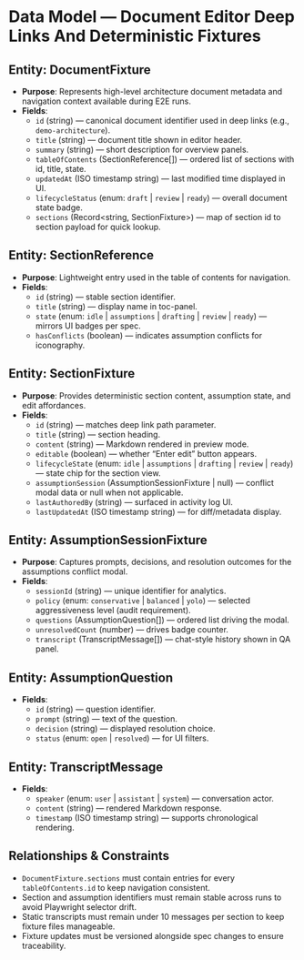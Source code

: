 # Data Model — Document Editor Deep Links And Deterministic Fixtures

## Entity: DocumentFixture

- **Purpose**: Represents high-level architecture document metadata and
  navigation context available during E2E runs.
- **Fields**:
  - `id` (string) — canonical document identifier used in deep links (e.g.,
    `demo-architecture`).
  - `title` (string) — document title shown in editor header.
  - `summary` (string) — short description for overview panels.
  - `tableOfContents` (SectionReference[]) — ordered list of sections with id,
    title, state.
  - `updatedAt` (ISO timestamp string) — last modified time displayed in UI.
  - `lifecycleStatus` (enum: `draft` | `review` | `ready`) — overall document
    state badge.
  - `sections` (Record<string, SectionFixture>) — map of section id to section
    payload for quick lookup.

## Entity: SectionReference

- **Purpose**: Lightweight entry used in the table of contents for navigation.
- **Fields**:
  - `id` (string) — stable section identifier.
  - `title` (string) — display name in toc-panel.
  - `state` (enum: `idle` | `assumptions` | `drafting` | `review` | `ready`) —
    mirrors UI badges per spec.
  - `hasConflicts` (boolean) — indicates assumption conflicts for iconography.

## Entity: SectionFixture

- **Purpose**: Provides deterministic section content, assumption state, and
  edit affordances.
- **Fields**:
  - `id` (string) — matches deep link path parameter.
  - `title` (string) — section heading.
  - `content` (string) — Markdown rendered in preview mode.
  - `editable` (boolean) — whether “Enter edit” button appears.
  - `lifecycleState` (enum: `idle` | `assumptions` | `drafting` | `review` |
    `ready`) — state chip for the section view.
  - `assumptionSession` (AssumptionSessionFixture | null) — conflict modal data
    or null when not applicable.
  - `lastAuthoredBy` (string) — surfaced in activity log UI.
  - `lastUpdatedAt` (ISO timestamp string) — for diff/metadata display.

## Entity: AssumptionSessionFixture

- **Purpose**: Captures prompts, decisions, and resolution outcomes for the
  assumptions conflict modal.
- **Fields**:
  - `sessionId` (string) — unique identifier for analytics.
  - `policy` (enum: `conservative` | `balanced` | `yolo`) — selected
    aggressiveness level (audit requirement).
  - `questions` (AssumptionQuestion[]) — ordered list driving the modal.
  - `unresolvedCount` (number) — drives badge counter.
  - `transcript` (TranscriptMessage[]) — chat-style history shown in QA panel.

## Entity: AssumptionQuestion

- **Fields**:
  - `id` (string) — question identifier.
  - `prompt` (string) — text of the question.
  - `decision` (string) — displayed resolution choice.
  - `status` (enum: `open` | `resolved`) — for UI filters.

## Entity: TranscriptMessage

- **Fields**:
  - `speaker` (enum: `user` | `assistant` | `system`) — conversation actor.
  - `content` (string) — rendered Markdown response.
  - `timestamp` (ISO timestamp string) — supports chronological rendering.

## Relationships & Constraints

- `DocumentFixture.sections` must contain entries for every `tableOfContents.id`
  to keep navigation consistent.
- Section and assumption identifiers must remain stable across runs to avoid
  Playwright selector drift.
- Static transcripts must remain under 10 messages per section to keep fixture
  files manageable.
- Fixture updates must be versioned alongside spec changes to ensure
  traceability.
